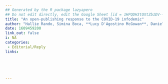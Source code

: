 ```yaml
---
## Generated by the R package lazyapero
## Do not edit directly, edit the Google Sheet [id = 1HPQDH3tOXtZb1DV--8wR9CKAzUz5aywWc2vM3OQ5SrU]
title: "An open-publishing response to the COVID-19 infodemic"
author: "Hallie Rando, Simina Boca, **Lucy D'Agostino McGowan**, Daniel Himmelstein, Michael Robson, Vincent Rubinetti, Ryan Velazquez, Casey Greene, and Anthony Gitter"
date: 1609459200
link_out: false
i: NA
categories:
 - Editorial/Reply
links:





---
```





